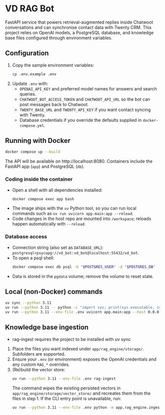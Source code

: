 # VD RAG Bot

FastAPI service that powers retrieval-augmented replies inside Chatwoot conversations and can synchronise contact data with Twenty CRM. This project relies on OpenAI models, a PostgreSQL database, and knowledge base files configured through environment variables.

## Configuration

1. Copy the sample environment variables:
   ```bash
   cp .env.example .env
   ```
2. Update `.env` with:
   - `OPENAI_API_KEY` and preferred model names for answers and search queries.
   - `CHATWOOT_BOT_ACCESS_TOKEN` and `CHATWOOT_API_URL` so the bot can post messages back to Chatwoot.
   - `TWENTY_BASE_URL` and `TWENTY_API_KEY` if you want contact syncing with Twenty.
   - Database credentials if you override the defaults supplied in `docker-compose.yml`.

## Running with Docker

```bash
docker compose up --build
```

The API will be available on http://localhost:8080. Containers include the FastAPI app (`app`) and PostgreSQL (`db`).

### Coding inside the container

- Open a shell with all dependencies installed:
  ```bash
  docker compose exec app bash
  ```
- The image ships with the `uv` Python tool, so you can run local commands such as `uv run uvicorn app.main:app --reload`.
- Code changes in the host repo are mounted into `/workspace`; reloads happen automatically with `--reload`.

### Database access

- Connection string (also set as `DATABASE_URL`): `postgresql+psycopg://vd_bot:vd_bot@localhost:55432/vd_bot`.
- To open a psql shell:
  ```bash
  docker compose exec db psql -U "$POSTGRES_USER" -d "$POSTGRES_DB"
  ```
- Data is stored in the `pgdata` volume; remove the volume to reset state.

## Local (non-Docker) commands

```bash
uv sync --python 3.11
uv run --python 3.11 -- python -c "import sys; print(sys.executable, sys.version)"
uv run --python 3.11 --env-file .env uvicorn app.main:app --host 0.0.0.0 --port 8080 --reload
```

## Knowledge base ingestion

- rag-ingest requires the project to be installed with uv sync

1. Place the files you want indexed under `app/rag_engine/storage/`. Subfolders are supported.
2. Ensure your `.env` (or environment) exposes the OpenAI credentials and any custom `RAG_*` overrides.
3. (Re)build the vector store:
   ```bash
   uv run --python 3.11 --env-file .env rag-ingest
   ```
   The command wipes the existing persisted vectors in `app/rag_engine/storage/vector_store/` and recreates them from the files in step 1.
   If the CLI entry point is unavailable, run:
   ```bash
   uv run --python 3.11 --env-file .env python -m app.rag_engine.ingest
   ```
